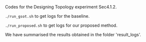 Codes for the Designing Topology experiment Sec4.1.2.

`./run_gsot.sh` to get logs for the baseline.

`./run_proposed.sh` to get logs for our proposed method.

We have summarised the results obtained in the folder 'result_logs'.
